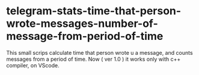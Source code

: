 # telegram-stats-time-that-person-wrote-messages-number-of-message-from-period-of-time
This small scrips calculate time that person wrote u a message, and counts messages from a period of time. Now ( ver 1.0 ) it works only with c++ compiler, on VScode.
